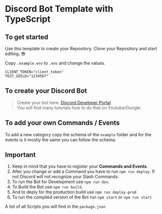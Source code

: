 # Discord Bot Template with TypeScript

## To get started

Use this template to create your Repository.
Clone your Repository and start editing. 😎

Copy `.example.env` to `.env` and change the values.
```
CLIENT_TOKEN="client_token"
TEST_GUILD="1234567"
```


## To create your Discord Bot

> Create your bot here. [Discord Developer Portal](https://discord.com/developers/applications) <br> 
  You will find many tutorials how to do that on Youtube/Google.

## To add your own Commands / Events
To add a new category copy the schema of the `example` folder and for the events is it mostly the same you can follow the schema.

## Important
1. Keep in mind that you have to register your **Commands and Events**.
2. After you change or add a Command you have to run `npm run deploy`. If not Discord will not recognize your Slash Commands.
3. To run the Bot for Development use `npm run dev`.
4. To Build the Bot use `npm run build`.
5. And to deply for the production build use `npm run deploy-prod`
6. To run the compiled version of the Bot run `npm start` or `npm run start`

A list of all Scripts you will find in the `package.json`
